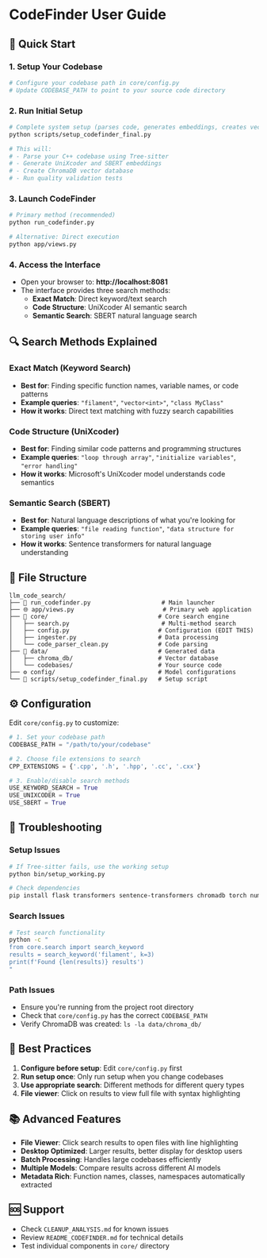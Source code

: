 # CodeFinder User Guide

## 🚀 Quick Start

### 1. Setup Your Codebase
```bash
# Configure your codebase path in core/config.py
# Update CODEBASE_PATH to point to your source code directory
```

### 2. Run Initial Setup
```bash
# Complete system setup (parses code, generates embeddings, creates vector DB)
python scripts/setup_codefinder_final.py

# This will:
# - Parse your C++ codebase using Tree-sitter
# - Generate UniXcoder and SBERT embeddings
# - Create ChromaDB vector database
# - Run quality validation tests
```

### 3. Launch CodeFinder
```bash
# Primary method (recommended)
python run_codefinder.py

# Alternative: Direct execution
python app/views.py
```

### 4. Access the Interface
- Open your browser to: **http://localhost:8081**
- The interface provides three search methods:
  - **Exact Match**: Direct keyword/text search
  - **Code Structure**: UniXcoder AI semantic search
  - **Semantic Search**: SBERT natural language search

## 🔍 Search Methods Explained

### Exact Match (Keyword Search)
- **Best for**: Finding specific function names, variable names, or code patterns
- **Example queries**: `"filament"`, `"vector<int>"`, `"class MyClass"`
- **How it works**: Direct text matching with fuzzy search capabilities

### Code Structure (UniXcoder)
- **Best for**: Finding similar code patterns and programming structures
- **Example queries**: `"loop through array"`, `"initialize variables"`, `"error handling"`
- **How it works**: Microsoft's UniXcoder model understands code semantics

### Semantic Search (SBERT)
- **Best for**: Natural language descriptions of what you're looking for
- **Example queries**: `"file reading function"`, `"data structure for storing user info"`
- **How it works**: Sentence transformers for natural language understanding

## 📁 File Structure

```
llm_code_search/
├── 🚀 run_codefinder.py                    # Main launcher
├── 🌐 app/views.py                         # Primary web application
├── 🧠 core/                               # Core search engine
│   ├── search.py                          # Multi-method search
│   ├── config.py                         # Configuration (EDIT THIS)
│   ├── ingester.py                       # Data processing
│   └── code_parser_clean.py              # Code parsing
├── 💾 data/                               # Generated data
│   ├── chroma_db/                        # Vector database
│   └── codebases/                        # Your source code
├── ⚙️ config/                             # Model configurations
└── 🔧 scripts/setup_codefinder_final.py   # Setup script
```

## ⚙️ Configuration

Edit `core/config.py` to customize:

```python
# 1. Set your codebase path
CODEBASE_PATH = "/path/to/your/codebase"

# 2. Choose file extensions to search
CPP_EXTENSIONS = {'.cpp', '.h', '.hpp', '.cc', '.cxx'}

# 3. Enable/disable search methods
USE_KEYWORD_SEARCH = True
USE_UNIXCODER = True
USE_SBERT = True
```

## 🔧 Troubleshooting

### Setup Issues
```bash
# If Tree-sitter fails, use the working setup
python bin/setup_working.py

# Check dependencies
pip install flask transformers sentence-transformers chromadb torch numpy tree-sitter tree-sitter-cpp
```

### Search Issues
```bash
# Test search functionality
python -c "
from core.search import search_keyword
results = search_keyword('filament', k=3)
print(f'Found {len(results)} results')
"
```

### Path Issues
- Ensure you're running from the project root directory
- Check that `core/config.py` has the correct `CODEBASE_PATH`
- Verify ChromaDB was created: `ls -la data/chroma_db/`

## 🎯 Best Practices

1. **Configure before setup**: Edit `core/config.py` first
2. **Run setup once**: Only run setup when you change codebases
3. **Use appropriate search**: Different methods for different query types
4. **File viewer**: Click on results to view full file with syntax highlighting

## 📚 Advanced Features

- **File Viewer**: Click search results to open files with line highlighting
- **Desktop Optimized**: Larger results, better display for desktop users
- **Batch Processing**: Handles large codebases efficiently
- **Multiple Models**: Compare results across different AI models
- **Metadata Rich**: Function names, classes, namespaces automatically extracted

## 🆘 Support

- Check `CLEANUP_ANALYSIS.md` for known issues
- Review `README_CODEFINDER.md` for technical details
- Test individual components in `core/` directory